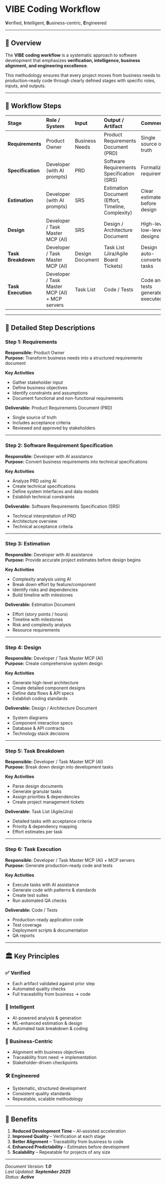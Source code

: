 # VIBE Coding Workflow

**V**erified, **I**ntelligent, **B**usiness-centric, **E**ngineered  

---

## 📌 Overview
The **VIBE coding workflow** is a systematic approach to software development that emphasizes **verification, intelligence, business alignment, and engineering excellence**.  

This methodology ensures that every project moves from business needs to production-ready code through clearly defined stages with specific roles, inputs, and outputs.

---

## 🔄 Workflow Steps

| Stage | Role / System | Input | Output / Artifact | Comments |
|:------|:--------------|:------|:------------------|:---------|
| **Requirements** | Product Owner | Business Needs | Product Requirements Document (PRD) | Single source of truth |
| **Specification** | Developer (with AI prompts) | PRD | Software Requirements Specification (SRS) | Formalizes requirements |
| **Estimation** | Developer (with AI prompts) | SRS | Estimation Document (Effort, Timeline, Complexity) | Clear estimates before design |
| **Design** | Developer / Task Master MCP (AI) | SRS | Design / Architecture Document | High-level & low-level designs |
| **Task Breakdown** | Developer / Task Master MCP (AI) | Design Document | Task List (Jira/Agile Board Tickets) | Design auto-converted to tasks |
| **Task Execution** | Developer / Task Master MCP (AI) + MCP servers | Task List | Code / Tests | Code and tests generated & executed |

---

## 📖 Detailed Step Descriptions

### Step 1: Requirements
**Responsible:** Product Owner  
**Purpose:** Transform business needs into a structured requirements document  

**Key Activities**
- Gather stakeholder input  
- Define business objectives  
- Identify constraints and assumptions  
- Document functional and non-functional requirements  

**Deliverable:** Product Requirements Document (PRD)  
- Single source of truth  
- Includes acceptance criteria  
- Reviewed and approved by stakeholders  

---

### Step 2: Software Requirement Specification
**Responsible:** Developer with AI assistance  
**Purpose:** Convert business requirements into technical specifications  

**Key Activities**
- Analyze PRD using AI  
- Create technical specifications  
- Define system interfaces and data models  
- Establish technical constraints  

**Deliverable:** Software Requirements Specification (SRS)  
- Technical interpretation of PRD  
- Architecture overview  
- Technical acceptance criteria  

---

### Step 3: Estimation
**Responsible:** Developer with AI assistance  
**Purpose:** Provide accurate project estimates before design begins  

**Key Activities**
- Complexity analysis using AI  
- Break down effort by feature/component  
- Identify risks and dependencies  
- Build timeline with milestones  

**Deliverable:** Estimation Document  
- Effort (story points / hours)  
- Timeline with milestones  
- Risk and complexity analysis  
- Resource requirements  

---

### Step 4: Design
**Responsible:** Developer / Task Master MCP (AI)  
**Purpose:** Create comprehensive system design  

**Key Activities**
- Generate high-level architecture  
- Create detailed component designs  
- Define data flows & API specs  
- Establish coding standards  

**Deliverable:** Design / Architecture Document  
- System diagrams  
- Component interaction specs  
- Database & API contracts  
- Technology stack decisions  

---

### Step 5: Task Breakdown
**Responsible:** Developer / Task Master MCP (AI)  
**Purpose:** Break down design into development tasks  

**Key Activities**
- Parse design documents  
- Generate granular tasks  
- Assign priorities & dependencies  
- Create project management tickets  

**Deliverable:** Task List (Agile/Jira)  
- Detailed tasks with acceptance criteria  
- Priority & dependency mapping  
- Effort estimates per task  

---

### Step 6: Task Execution
**Responsible:** Developer / Task Master MCP (AI) + MCP servers  
**Purpose:** Generate production-ready code and tests  

**Key Activities**
- Execute tasks with AI assistance  
- Generate code with patterns & standards  
- Create test suites  
- Run automated QA checks  

**Deliverable:** Code / Tests  
- Production-ready application code  
- Test coverage  
- Deployment scripts & documentation  
- QA reports  

---

## 🏛️ Key Principles

### ✅ Verified
- Each artifact validated against prior step  
- Automated quality checks  
- Full traceability from business → code  

### 🤖 Intelligent
- AI-powered analysis & generation  
- ML-enhanced estimation & design  
- Automated task breakdown & coding  

### 💼 Business-Centric
- Alignment with business objectives  
- Traceability from need → implementation  
- Stakeholder-driven checkpoints  

### 🛠️ Engineered
- Systematic, structured development  
- Consistent quality standards  
- Repeatable, scalable methodology  

---

## 🚀 Benefits
1. **Reduced Development Time** – AI-assisted acceleration  
2. **Improved Quality** – Verification at each stage  
3. **Better Alignment** – Traceability from business to code  
4. **Enhanced Predictability** – Estimates before development  
5. **Scalability** – Repeatable for projects of any size  

---

*Document Version: **1.0***  
*Last Updated: **September 2025***  
*Status: **Active***  
